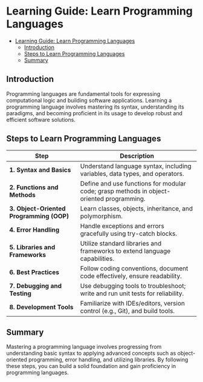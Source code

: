 # Learning Guide: Learn Programming Languages

- [Learning Guide: Learn Programming Languages](#learning-guide-learn-programming-languages)
  - [Introduction](#introduction)
  - [Steps to Learn Programming Languages](#steps-to-learn-programming-languages)
  - [Summary](#summary)
  
## Introduction

Programming languages are fundamental tools for expressing computational logic and building software applications. Learning a programming language involves mastering its syntax, understanding its paradigms, and becoming proficient in its usage to develop robust and efficient software solutions.

## Steps to Learn Programming Languages

| **Step**                  | **Description**                                                                 |
|---------------------------|---------------------------------------------------------------------------------|
| **1. Syntax and Basics**  | Understand language syntax, including variables, data types, and operators.     |
| **2. Functions and Methods** | Define and use functions for modular code; grasp methods in object-oriented programming. |
| **3. Object-Oriented Programming (OOP)** | Learn classes, objects, inheritance, and polymorphism.                      |
| **4. Error Handling**     | Handle exceptions and errors gracefully using try-catch blocks.                 |
| **5. Libraries and Frameworks** | Utilize standard libraries and frameworks to extend language capabilities.      |
| **6. Best Practices**     | Follow coding conventions, document code effectively, ensure readability.        |
| **7. Debugging and Testing** | Use debugging tools to troubleshoot; write and run unit tests for reliability.  |
| **8. Development Tools**  | Familiarize with IDEs/editors, version control (e.g., Git), and build tools.    |

## Summary

Mastering a programming language involves progressing from understanding basic syntax to applying advanced concepts such as object-oriented programming, error handling, and utilizing libraries. By following these steps, you can build a solid foundation and gain proficiency in programming languages.
